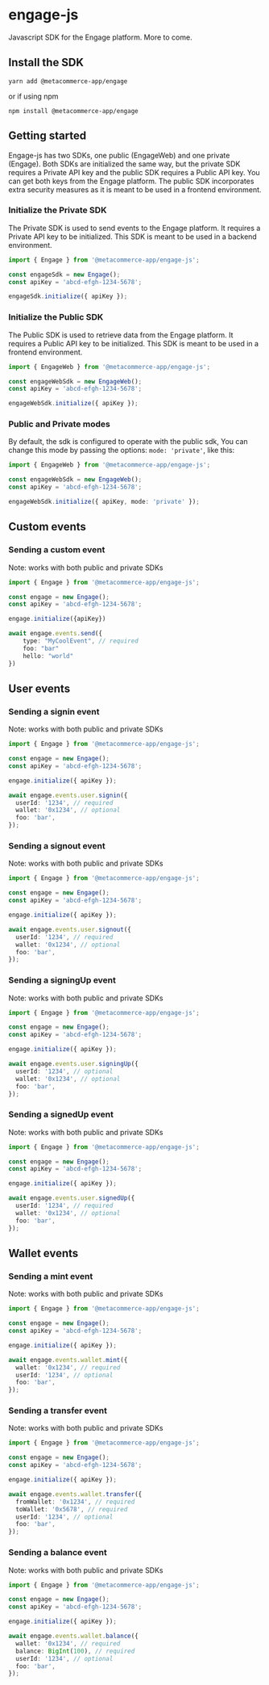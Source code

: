 # engage-js

Javascript SDK for the Engage platform. More to come.

## Install the SDK

```
yarn add @metacommerce-app/engage
```

or if using npm

```
npm install @metacommerce-app/engage
```

## Getting started

Engage-js has two SDKs, one public (EngageWeb) and one private (Engage). Both SDKs are initialized the same way, but the private SDK requires a Private API key and the public SDK requires a Public API key. You can get both keys from the Engage platform. The public SDK incorporates extra security measures as it is meant to be used in a frontend environment.

### Initialize the Private SDK

The Private SDK is used to send events to the Engage platform. It requires a Private API key to be initialized. This SDK is meant to be used in a backend environment.

```ts
import { Engage } from '@metacommerce-app/engage-js';

const engageSdk = new Engage();
const apiKey = 'abcd-efgh-1234-5678';

engageSdk.initialize({ apiKey });
```

### Initialize the Public SDK

The Public SDK is used to retrieve data from the Engage platform. It requires a Public API key to be initialized. This SDK is meant to be used in a frontend environment.

```ts
import { EngageWeb } from '@metacommerce-app/engage-js';

const engageWebSdk = new EngageWeb();
const apiKey = 'abcd-efgh-1234-5678';

engageWebSdk.initialize({ apiKey });
```

### Public and Private modes

By default, the sdk is configured to operate with the public sdk, You can change this mode by passing the options: `mode: 'private'`, like this:
```ts
import { EngageWeb } from '@metacommerce-app/engage-js';

const engageWebSdk = new EngageWeb();
const apiKey = 'abcd-efgh-1234-5678';

engageWebSdk.initialize({ apiKey, mode: 'private' });
```


## Custom events

### Sending a custom event

Note: works with both public and private SDKs

```ts
import { Engage } from '@metacommerce-app/engage-js';

const engage = new Engage();
const apiKey = 'abcd-efgh-1234-5678';

engage.initialize({apiKey})

await engage.events.send({
    type: "MyCoolEvent", // required
    foo: "bar"
    hello: "world"
})
```

## User events

### Sending a signin event

Note: works with both public and private SDKs

```ts
import { Engage } from '@metacommerce-app/engage-js';

const engage = new Engage();
const apiKey = 'abcd-efgh-1234-5678';

engage.initialize({ apiKey });

await engage.events.user.signin({
  userId: '1234', // required
  wallet: '0x1234', // optional
  foo: 'bar',
});
```

### Sending a signout event

Note: works with both public and private SDKs

```ts
import { Engage } from '@metacommerce-app/engage-js';

const engage = new Engage();
const apiKey = 'abcd-efgh-1234-5678';

engage.initialize({ apiKey });

await engage.events.user.signout({
  userId: '1234', // required
  wallet: '0x1234', // optional
  foo: 'bar',
});
```

### Sending a signingUp event

Note: works with both public and private SDKs

```ts
import { Engage } from '@metacommerce-app/engage-js';

const engage = new Engage();
const apiKey = 'abcd-efgh-1234-5678';

engage.initialize({ apiKey });

await engage.events.user.signingUp({
  userId: '1234', // optional
  wallet: '0x1234', // optional
  foo: 'bar',
});
```

### Sending a signedUp event

Note: works with both public and private SDKs

```ts
import { Engage } from '@metacommerce-app/engage-js';

const engage = new Engage();
const apiKey = 'abcd-efgh-1234-5678';

engage.initialize({ apiKey });

await engage.events.user.signedUp({
  userId: '1234', // required
  wallet: '0x1234', // optional
  foo: 'bar',
});
```

## Wallet events

### Sending a mint event

Note: works with both public and private SDKs

```ts
import { Engage } from '@metacommerce-app/engage-js';

const engage = new Engage();
const apiKey = 'abcd-efgh-1234-5678';

engage.initialize({ apiKey });

await engage.events.wallet.mint({
  wallet: '0x1234', // required
  userId: '1234', // optional
  foo: 'bar',
});
```

### Sending a transfer event

Note: works with both public and private SDKs

```ts
import { Engage } from '@metacommerce-app/engage-js';

const engage = new Engage();
const apiKey = 'abcd-efgh-1234-5678';

engage.initialize({ apiKey });

await engage.events.wallet.transfer({
  fromWallet: '0x1234', // required
  toWallet: '0x5678', // required
  userId: '1234', // optional
  foo: 'bar',
});
```

### Sending a balance event

Note: works with both public and private SDKs

```ts
import { Engage } from '@metacommerce-app/engage-js';

const engage = new Engage();
const apiKey = 'abcd-efgh-1234-5678';

engage.initialize({ apiKey });

await engage.events.wallet.balance({
  wallet: '0x1234', // required
  balance: BigInt(100), // required
  userId: '1234', // optional
  foo: 'bar',
});
```

